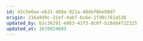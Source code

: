 ```yaml
---
id: 43c5e0ae-eb31-408a-921a-40def0be08d7
origin: 216a8d9c-31ef-4abf-bc6e-1fd0c761a538
updated_by: b1c36291-e863-41f3-8c6f-b18dd4f22325
updated_at: 1670924693
---
```


